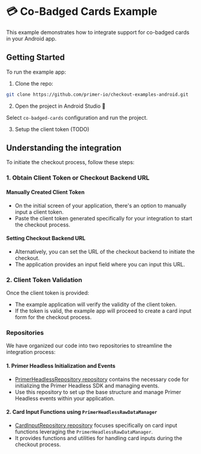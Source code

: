 # 💳 Co-Badged Cards Example

This example demonstrates how to integrate support for co-badged cards in your Android app.

## Getting Started

To run the example app:

1. Clone the repo:
```sh
git clone https://github.com/primer-io/checkout-examples-android.git
```
2. Open the project in Android Studio 🚀

Select `co-badged-cards` configuration and run the project.

3. Setup the client token (TODO)

## Understanding the integration


To initiate the checkout process, follow these steps:

### 1. Obtain Client Token or Checkout Backend URL

#### Manually Created Client Token

- On the initial screen of your application, there's an option to manually input a client token.
- Paste the client token generated specifically for your integration to start the checkout process.

#### Setting Checkout Backend URL

- Alternatively, you can set the URL of the checkout backend to initiate the checkout.
- The application provides an input field where you can input this URL.

### 2. Client Token Validation

Once the client token is provided:

- The example application will verify the validity of the client token.
- If the token is valid, the example app will proceed to create a card input form for the checkout process.

### Repositories

We have organized our code into two repositories to streamline the integration process:

#### 1. Primer Headless Initialization and Events

- [PrimerHeadlessRepository repository](src/main/java/io/primer/checkout/cobadged/checkout/data/repository/PrimerHeadlessRepository.kt) 
  contains the necessary code for initializing the Primer Headless SDK and managing events.
- Use this repository to set up the base structure and manage Primer Headless events within your application.


#### 2. Card Input Functions using `PrimerHeadlessRawDataManager`

- [CardInputRepository repository](src/main/java/io/primer/checkout/cobadged/checkout/data/repository/CardInputRepository.kt)
  focuses specifically on card input functions leveraging the `PrimerHeadlessRawDataManager`.
- It provides functions and utilities for handling card inputs during the checkout process.
